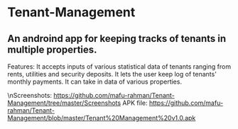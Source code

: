 # Tenant-Management

## An androind app for keeping tracks of tenants in multiple properties.

Features: It accepts inputs of various statistical data of tenants ranging from rents, utilities and security deposits.
It lets the user keep log of tenants' monthly payments.
It can take in data of various properties.

\nScreenshots: https://github.com/mafu-rahman/Tenant-Management/tree/master/Screenshots
APK file: https://github.com/mafu-rahman/Tenant-Management/blob/master/Tenant%20Management%20v1.0.apk
